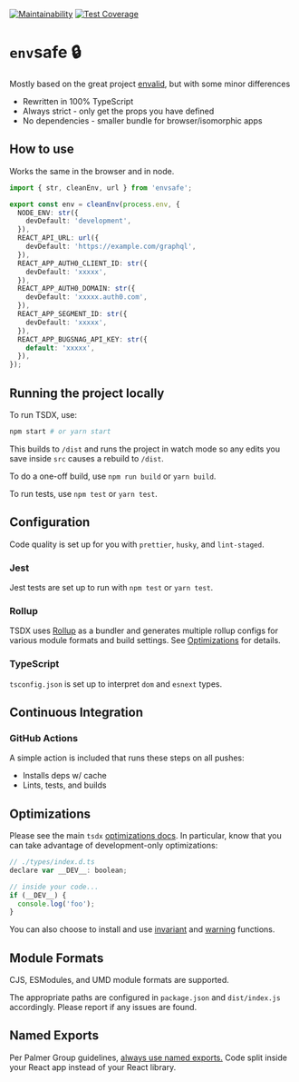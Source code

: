 [![Maintainability](https://api.codeclimate.com/v1/badges/c17614f0d80b810e47a6/maintainability)](https://codeclimate.com/github/KATT/envsafe/maintainability) [![Test Coverage](https://api.codeclimate.com/v1/badges/c17614f0d80b810e47a6/test_coverage)](https://codeclimate.com/github/KATT/envsafe/test_coverage)

# `env`safe 🔒

Mostly based on the great project [envalid](https://github.com/af/envalid), but with some minor differences

- Rewritten in 100% TypeScript
- Always strict - only get the props you have defined
- No dependencies - smaller bundle for browser/isomorphic apps

## How to use

Works the same in the browser and in node.

```ts
import { str, cleanEnv, url } from 'envsafe';

export const env = cleanEnv(process.env, {
  NODE_ENV: str({
    devDefault: 'development',
  }),
  REACT_API_URL: url({
    devDefault: 'https://example.com/graphql',
  }),
  REACT_APP_AUTH0_CLIENT_ID: str({
    devDefault: 'xxxxx',
  }),
  REACT_APP_AUTH0_DOMAIN: str({
    devDefault: 'xxxxx.auth0.com',
  }),
  REACT_APP_SEGMENT_ID: str({
    devDefault: 'xxxxx',
  }),
  REACT_APP_BUGSNAG_API_KEY: str({
    default: 'xxxxx',
  }),
});
```

## Running the project locally

To run TSDX, use:

```bash
npm start # or yarn start
```

This builds to `/dist` and runs the project in watch mode so any edits you save inside `src` causes a rebuild to `/dist`.

To do a one-off build, use `npm run build` or `yarn build`.

To run tests, use `npm test` or `yarn test`.

## Configuration

Code quality is set up for you with `prettier`, `husky`, and `lint-staged`.

### Jest

Jest tests are set up to run with `npm test` or `yarn test`.

### Rollup

TSDX uses [Rollup](https://rollupjs.org) as a bundler and generates multiple rollup configs for various module formats and build settings. See [Optimizations](#optimizations) for details.

### TypeScript

`tsconfig.json` is set up to interpret `dom` and `esnext` types.

## Continuous Integration

### GitHub Actions

A simple action is included that runs these steps on all pushes:

- Installs deps w/ cache
- Lints, tests, and builds

## Optimizations

Please see the main `tsdx` [optimizations docs](https://github.com/palmerhq/tsdx#optimizations). In particular, know that you can take advantage of development-only optimizations:

```js
// ./types/index.d.ts
declare var __DEV__: boolean;

// inside your code...
if (__DEV__) {
  console.log('foo');
}
```

You can also choose to install and use [invariant](https://github.com/palmerhq/tsdx#invariant) and [warning](https://github.com/palmerhq/tsdx#warning) functions.

## Module Formats

CJS, ESModules, and UMD module formats are supported.

The appropriate paths are configured in `package.json` and `dist/index.js` accordingly. Please report if any issues are found.

## Named Exports

Per Palmer Group guidelines, [always use named exports.](https://github.com/palmerhq/typescript#exports) Code split inside your React app instead of your React library.
